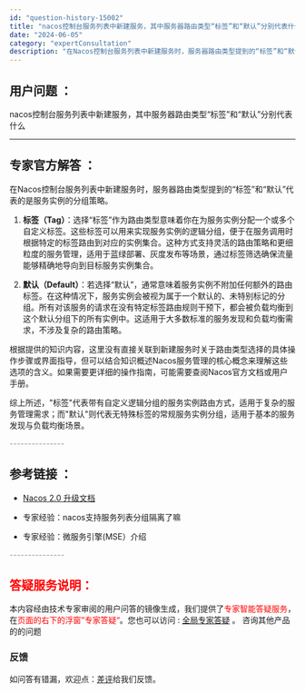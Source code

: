 ```yaml
---
id: "question-history-15002"
title: "nacos控制台服务列表中新建服务，其中服务器路由类型“标签”和“默认”分别代表什么"
date: "2024-06-05"
category: "expertConsultation"
description: "在Nacos控制台服务列表中新建服务时，服务器路由类型提到的“标签”和“默认”代表的是服务实例的分组策略。1. **标签（Tag）**：选择“标签”作为路由类型意味着你在为服务实例分配一个或多个自定义标签。这些标签可以用来实现服务实例的逻辑分组，便于在服务调用时根据特定的标签路由到对应的实例集合。这"
---
```


## 用户问题 ： 
 nacos控制台服务列表中新建服务，其中服务器路由类型“标签”和“默认”分别代表什么  

---------------
## 专家官方解答 ：

在Nacos控制台服务列表中新建服务时，服务器路由类型提到的“标签”和“默认”代表的是服务实例的分组策略。

1. **标签（Tag）**：选择“标签”作为路由类型意味着你在为服务实例分配一个或多个自定义标签。这些标签可以用来实现服务实例的逻辑分组，便于在服务调用时根据特定的标签路由到对应的实例集合。这种方式支持灵活的路由策略和更细粒度的服务管理，适用于蓝绿部署、灰度发布等场景，通过标签筛选确保流量能够精确地导向到目标服务实例集合。

2. **默认（Default）**：若选择“默认”，通常意味着服务实例不附加任何额外的路由标签。在这种情况下，服务实例会被视为属于一个默认的、未特别标记的分组。所有对该服务的请求在没有特定标签路由规则干预下，都会被负载均衡到这个默认分组下的所有实例中。这适用于大多数标准的服务发现和负载均衡需求，不涉及复杂的路由策略。

根据提供的知识内容，这里没有直接关联到新建服务时关于路由类型选择的具体操作步骤或界面指导，但可以结合知识概述Nacos服务管理的核心概念来理解这些选项的含义。如果需要更详细的操作指南，可能需要查阅Nacos官方文档或用户手册。

综上所述，"标签"代表带有自定义逻辑分组的服务实例路由方式，适用于复杂的服务管理需求；而"默认"则代表无特殊标签的常规服务实例分组，适用于基本的服务发现与负载均衡场景。


<font color="#949494">---------------</font> 


## 参考链接 ：

* [Nacos 2.0 升级文档](https://nacos.io/docs/latest/upgrading/200-upgrading)
 
 * 专家经验：nacos支持服务列表分组隔离了嘛 
 
 * 专家经验：微服务引擎(MSE）介绍 


 <font color="#949494">---------------</font> 
 


## <font color="#FF0000">答疑服务说明：</font> 

本内容经由技术专家审阅的用户问答的镜像生成，我们提供了<font color="#FF0000">专家智能答疑服务</font>，在<font color="#FF0000">页面的右下的浮窗”专家答疑“</font>。您也可以访问 : [全局专家答疑](https://answer.opensource.alibaba.com/docs/intro) 。 咨询其他产品的的问题

### 反馈
如问答有错漏，欢迎点：[差评](https://ai.nacos.io/user/feedbackByEnhancerGradePOJOID?enhancerGradePOJOId=15055)给我们反馈。
